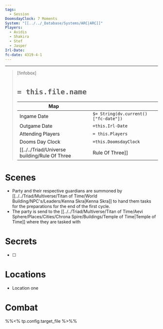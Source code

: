 ```yaml
---
tags:
  - Session
DoomsdayClock: 7 Moments
System: "[[../../_Database/Systems/ARC|ARC]]"
Players:
  - Avidis
  - Shakira
  - Stef
  - Jasper
Irl-Date: 
fc-date: 4319-4-1
---
```

---
> [!infobox]
> # `= this.file.name`
> | Map |  |
> | ---- | ---- |
> | Ingame Date | `$= String(dv.current()["fc-date"])`|
> | Outgame Date| `=this.Irl-Date`|
> |Attending Players| `= this.Players`|
> | Dooms Day Clock| `=this.DoomsdayClock`|
> | [[../../Triad/Universe building/Rule Of Three|Rule Of Three]] | The Start |





# Scenes

- Party and their respective guardians are summoned by [[../../Triad/Multiverse/Titan of Time/World Building/NPC's/Leaders/Kenna Skra|Kenna Skra]] to hand them tasks for the preparations for the end of the first cycle.
- The party is send to the [[../../Triad/Multiverse/Titan of Time/Aevi Sphere/Places/Cities/Chrona Spire/Buildings/Temple of Time|Temple of Time]] where they are tasked with 

# Secrets

- [ ] 

# Locations

- Location one

# Combat

%%<% tp.config.target_file %>%%
